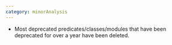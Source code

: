 ```yaml
---
category: minorAnalysis
---
```

* Most deprecated predicates/classes/modules that have been deprecated for over a year have been 
deleted.

